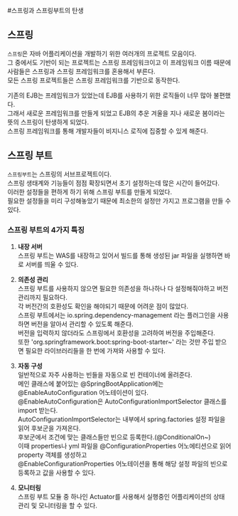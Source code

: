 #스프링과 스프링부트의 탄생

## 스프링
`스프링`은 자바 어플리케이션을 개발하기 위한 여러개의 프로젝트 모음이다.  
그 중에서도 기반이 되는 프로젝트는 스프링 프레임워크이고 이 프레임워크 이름 때문에 
사람들은 스프링과 스프링 프레임워크를 혼용해서 부른다.  
모든 스프링 프로젝트들은 스프링 프레임워크를 기반으로 동작한다.

기존의 EJB는 프레임워크가 있었는데 EJB를 사용하기 위한 로직들이 너무 많아 불편했다.  
그래서 새로운 프레임워크를 만들게 되었고 EJB의 추운 겨울을 지나 새로운 봄이라는 뜻의 스프링이 탄생하게 되었다.  
스프링 프레임워크를 통해 개발자들이 비지니스 로직에 집중할 수 있게 해준다.  

## 스프링 부트

`스프링부트`는 스프링의 서브프로젝트이다.  
스프링 생태계와 기능들이 점점 확장되면서 초기 설정하는데 많은 시간이 들어갔다.  
이러한 설정들을 편하게 하기 위해 스프링 부트를 만들게 되었다.  
필요한 설정들을 미리 구성해놓았기 때문에 최소한의 설정만 가지고 프로그램을 만들 수 있다.  

### 스프링 부트의 4가지 특징

1. **내장 서버<br>**
스프링 부트는 WAS를 내장하고 있어서 빌드를 통해 생성된 jar 파일을 실행하면 바로 서버를 띄울 수 있다.
   

2. **의존성 관리<br>**
스프링 부트를 사용하지 않으면 필요한 의존성을 하나하나 다 설정해줘야하고 버전관리까지 필요하다.   
각 버전간의 호환성도 확인을 해야되기 때문에 어려운 점이 많았다.   
스프링 부트에서는 io.spring.dependency-management 라는 플러그인을 사용하면 버전을 알아서 관리할 수 있도록 해준다.  
버전을 입력하지 않더라도 스프링에서 호환성을 고려하여 버전을 주입해준다.   
또한 'org.springframework.boot:spring-boot-starter~' 라는 것만 주입 받으면 필요한 라이브러리들을 
한 번에 가져와 사용할 수 있다.  

   
3. **자동 구성<br>**
일반적으로 자주 사용하는 빈들을 자동으로 빈 컨테이너에 올려준다.  
메인 클래스에 붙어있는 @SpringBootApplication에는 @EnableAutoConfiguration 어노테이션이 있다.  
@EnableAutoConfiguration은 AutoConfigurationImportSelector 클래스를 import 받는다.  
AutoConfigurationImportSelector는 내부에서 spring.factories 설정 파일을 읽어 후보군을 가져온다.  
후보군에서 조건에 맞는 클래스들만 빈으로 등록한다.(@ConditionalOn~)  
이때 properties나 yml 파일을 @ConfigurationProperties 어노에티션으로 읽어 property 객체를 생성하고  
@EnableConfigurationProperties 어노테이션을 통해 해당 설정 파일의 빈으로 등록하고 값을 사용할 수 있다.  
   

4. **모니터링<br>**
스프링 부트 모듈 중 하나인 Actuator를 사용해서 실행중인 어플리케이션의 상태 관리 및 모니터링을 할 수 있다.
   


